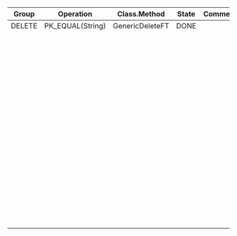 | Group    | Operation     | Class.Method            | State   | Comments  |
| -------- | ------------- | ----------------------- | -----   | --------- |
| DELETE   |  PK_EQUAL(String)| GenericDeleteFT      | DONE    |           |
|          |               |                         |         |           |
|          |               |                         |         |           |
|          |               |                         |         |           |
|          |               |                         |         |           |
|          |               |                         |         |           |
|          |               |                         |         |           |
|          |               |                         |         |           |
|          |               |                         |         |           |
|          |               |                         |         |           |
|          |               |                         |         |           |
|          |               |                         |         |           |
|          |               |                         |         |           |
|          |               |                         |         |           |
|          |               |                         |         |           |
|          |               |                         |         |           |
|          |               |                         |         |           |
|          |               |                         |         |           |
|          |               |                         |         |           |
|          |               |                         |         |           |
|          |               |                         |         |           |
|          |               |                         |         |           |
|          |               |                         |         |           |
|          |               |                         |         |           |
|          |               |                         |         |           |
|          |               |                         |         |           |
|          |               |                         |         |           |
|          |               |                         |         |           |
|          |               |                         |         |           |
|          |               |                         |         |           |
|          |               |                         |         |           |
|          |               |                         |         |           |
|          |               |                         |         |           |
|          |               |                         |         |           |
|          |               |                         |         |           |
|          |               |                         |         |           |
|          |               |                         |         |           |
|          |               |                         |         |           |
|          |               |                         |         |           |
|          |               |                         |         |           |
|          |               |                         |         |           |
|          |               |                         |         |           |
|          |               |                         |         |           |
|          |               |                         |         |           |
|          |               |                         |         |           |
|          |               |                         |         |           |
|          |               |                         |         |           |
|          |               |                         |         |           |
|          |               |                         |         |           |
|          |               |                         |         |           |
|          |               |                         |         |           |
|          |               |                         |         |           |
|          |               |                         |         |           |
|          |               |                         |         |           |
|          |               |                         |         |           |
|          |               |                         |         |           |
|          |               |                         |         |           |
|          |               |                         |         |           |
|          |               |                         |         |           |
|          |               |                         |         |           |
|          |               |                         |         |           |
|          |               |                         |         |           |
|          |               |                         |         |           |
|          |               |                         |         |           |
|          |               |                         |         |           |
|          |               |                         |         |           |
|          |               |                         |         |           |
|          |               |                         |         |           |
|          |               |                         |         |           |
|          |               |                         |         |           |
|          |               |                         |         |           |
|          |               |                         |         |           |
|          |               |                         |         |           |
|          |               |                         |         |           |
|          |               |                         |         |           |
